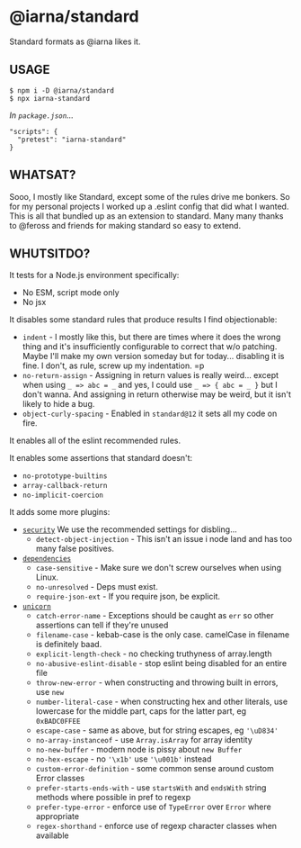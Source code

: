 # @iarna/standard

Standard formats as @iarna likes it.

## USAGE

```console
$ npm i -D @iarna/standard
$ npx iarna-standard
```

_In `package.json`..._

```
"scripts": {
  "pretest": "iarna-standard"
}
```

## WHATSAT?

Sooo, I mostly like Standard, except some of the rules drive me bonkers. So
for my personal projects I worked up a .eslint config that did what I
wanted.  This is all that bundled up as an extension to standard.  Many many
thanks to @feross and friends for making standard so easy to extend.

## WHUTSITDO?

It tests for a Node.js environment specifically:

* No ESM, script mode only
* No jsx

It disables some standard rules that produce results I find objectionable:

* `indent` - I mostly like this, but there are times where it does the wrong thing and it's insufficiently configurable
  to correct that w/o patching. Maybe I'll make my own version someday but for today... disabling it is fine. I don't, as rule,
  screw up my indentation. =p
* `no-return-assign` - Assigning in return values is really weird... except when using `_ => abc = _` and yes, I could use
  `_ => { abc = _ }` but I don't wanna. And assigning in return otherwise may be weird, but it isn't likely to hide a bug.
* `object-curly-spacing` - Enabled in `standard@12` it sets all my code on fire.

It enables all of the eslint recommended rules.

It enables some assertions that standard doesn't:

* `no-prototype-builtins`
* `array-callback-return`
* `no-implicit-coercion`

It adds some more plugins:

* [`security`](https://www.npmjs.com/package/eslint-plugin-security)
  We use the recommended settings for disbling...
  * `detect-object-injection` - This isn't an issue i node land
    and has too many false positives.
* [`dependencies`](https://www.npmjs.com/package/eslint-plugin-dependencies)
  * `case-sensitive` -
    Make sure we don't screw ourselves when using Linux.
  * `no-unresolved` -
    Deps must exist.
  * `require-json-ext` -
    If you require json, be explicit.
* [`unicorn`](https://www.npmjs.com/package/eslint-plugin-unicorn)
  * `catch-error-name` - 
    Exceptions should be caught as `err` so other assertions can tell if they're unused
  * `filename-case` - 
    kebab-case is the only case. camelCase in filename is definitely baad.
  * `explicit-length-check` -
    no checking truthyness of array.length
  * `no-abusive-eslint-disable` -
    stop eslint being disabled for an entire file
  * `throw-new-error` -
    when constructing and throwing built in errors, use `new`
  * `number-literal-case` -
    when constructing hex and other literals, use lowercase for the middle part, caps for the latter part, eg `0xBADC0FFEE`
  * `escape-case` -
    same as above, but for string escapes, eg `'\uD834'`
  * `no-array-instanceof` -
    use `Array.isArray` for array identity
  * `no-new-buffer` -
    modern node is pissy about `new Buffer`
  * `no-hex-escape` -
    no `'\x1b'` use `'\u001b'` instead
  * `custom-error-definition` -
    some common sense around custom Error classes
  * `prefer-starts-ends-with` -
    use `startsWith` and `endsWith` string methods where possible in pref to regexp
  * `prefer-type-error` -
    enforce use of `TypeError` over `Error` where appropriate
  * `regex-shorthand` -
    enforce use of regexp character classes when available
